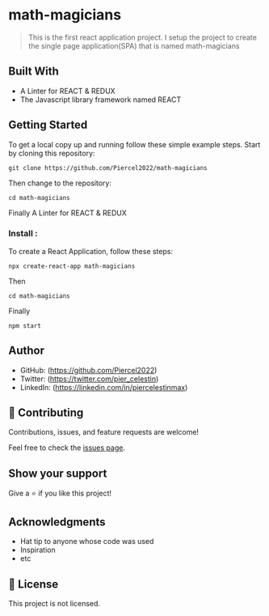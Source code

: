 # math-magicians

> This is the first react application project. I setup the project to create the single page application(SPA) that is named math-magicians


## Built With


- A Linter for REACT & REDUX
- The Javascript library framework named REACT

## Getting Started

To get a local copy up and running follow these simple example steps.
Start by cloning this repository:
```
git clone https://github.com/Piercel2022/math-magicians
```
Then change to the repository:
```
cd math-magicians
```
Finally A Linter for REACT & REDUX


### Install : 
To create a React Application, follow these steps:
```
npx create-react-app math-magicians
```
Then 
```
cd math-magicians
```
Finally
```
npm start
```




## Author

- GitHub: (https://github.com/Piercel2022)
- Twitter: (https://twitter.com/pier_celestin)
- LinkedIn: (https://linkedin.com/in/piercelestinmax)


## 🤝 Contributing

Contributions, issues, and feature requests are welcome!

Feel free to check the [issues page](https://github.com/Piercel2022/math-magicians/issues).

## Show your support

Give a ⭐️ if you like this project!

## Acknowledgments

- Hat tip to anyone whose code was used
- Inspiration
- etc

## 📝 License

This project is not licensed.
